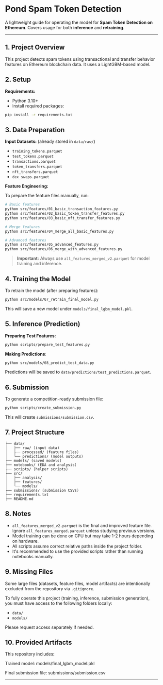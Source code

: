 # Pond Spam Token Detection

A lightweight guide for operating the model for **Spam Token Detection on Ethereum**.
Covers usage for both **inference** and **retraining**.

---

## 1. Project Overview

This project detects spam tokens using transactional and transfer behavior features on Ethereum blockchain data. It uses a LightGBM-based model.

## 2. Setup

**Requirements:**

- Python 3.10+
- Install required packages:

```bash
pip install -r requirements.txt
```

## 3. Data Preparation

**Input Datasets:** (already stored in `data/raw/`)

- `training_tokens.parquet`
- `test_tokens.parquet`
- `transactions.parquet`
- `token_transfers.parquet`
- `nft_transfers.parquet`
- `dex_swaps.parquet`

**Feature Engineering:**

To prepare the feature files manually, run:

```bash
# Basic features
python src/features/01_basic_transaction_features.py
python src/features/02_basic_token_transfer_features.py
python src/features/03_basic_nft_transfer_features.py

# Merge features
python src/features/04_merge_all_basic_features.py

# Advanced features
python src/features/05_advanced_features.py
python src/features/06_merge_with_advanced_features.py
```

> **Important:** Always use `all_features_merged_v2.parquet` for model training and inference.

## 4. Training the Model

To retrain the model (after preparing features):

```bash
python src/models/07_retrain_final_model.py
```

This will save a new model under `models/final_lgbm_model.pkl`.

## 5. Inference (Prediction)

**Preparing Test Features:**

```bash
python scripts/prepare_test_features.py
```

**Making Predictions:**

```bash
python src/models/08_predict_test_data.py
```

Predictions will be saved to `data/predictions/test_predictions.parquet`.

## 6. Submission

To generate a competition-ready submission file:

```bash
python scripts/create_submission.py
```

This will create `submissions/submission.csv`.

## 7. Project Structure

```plaintext
├── data/
│   ├── raw/ (input data)
│   ├── processed/ (feature files)
│   └── predictions/ (model outputs)
├── models/ (saved models)
├── notebooks/ (EDA and analysis)
├── scripts/ (helper scripts)
├── src/
│   ├── analysis/
│   ├── features/
│   └── models/
├── submissions/ (submission CSVs)
├── requirements.txt
├── README.md
```

## 8. Notes

- `all_features_merged_v2.parquet` is the final and improved feature file. Ignore `all_features_merged.parquet` unless studying previous versions.
- Model training can be done on CPU but may take 1-2 hours depending on hardware.
- All scripts assume correct relative paths inside the project folder.
- It's recommended to use the provided scripts rather than running notebooks manually.

## 9. Missing Files

Some large files (datasets, feature files, model artifacts) are intentionally excluded from the repository via `.gitignore`.

To fully operate this project (training, inference, submission generation), you must have access to the following folders locally:
- `data/`
- `models/`

Please request access separately if needed.

## 10. Provided Artifacts
This repository includes:

Trained model: models/final_lgbm_model.pkl

Final submission file: submissions/submission.csv

---